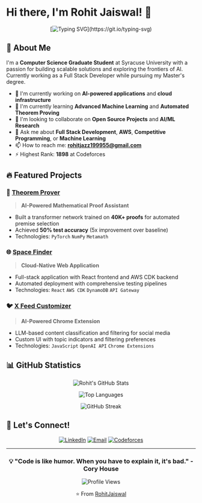 # Hi there, I'm Rohit Jaiswal! 👋

<div align="center">
  
[![Typing SVG](https://readme-typing-svg.herokuapp.com?font=Fira+Code&weight=500&size=24&pause=1000&color=00D4FF&center=true&vCenter=true&width=600&lines=Full+Stack+Developer;Machine+Learning+Engineer;Competitive+Programming+Enthusiast;AWS+Cloud+Architect;Always+Learning+%26+Building!)](https://git.io/typing-svg)

</div>

## 🚀 About Me

I'm a **Computer Science Graduate Student** at Syracuse University with a passion for building scalable solutions and exploring the frontiers of AI. Currently working as a Full Stack Developer while pursuing my Master's degree.

- 🔭 I'm currently working on **AI-powered applications** and **cloud infrastructure**
- 🌱 I'm currently learning **Advanced Machine Learning** and **Automated Theorem Proving**
- 👯 I'm looking to collaborate on **Open Source Projects** and **AI/ML Research**
- 💬 Ask me about **Full Stack Development**, **AWS**, **Competitive Programming**, or **Machine Learning**
- 📫 How to reach me: **rohitjazz199955@gmail.com**
- ⚡ Highest Rank: **1898** at Codeforces


## 🔥 Featured Projects

### 🤖 [Theorem Prover](https://github.com/rohitjaiswal/theorem-prover)
> **AI-Powered Mathematical Proof Assistant**
- Built a transformer network trained on **40K+ proofs** for automated premise selection
- Achieved **50% test accuracy** (5x improvement over baseline)
- Technologies: `PyTorch` `NumPy` `Metamath`

### 🌐 [Space Finder](https://github.com/rohitjaiswal/space-finder)
> **Cloud-Native Web Application**
- Full-stack application with React frontend and AWS CDK backend
- Automated deployment with comprehensive testing pipelines
- Technologies: `React` `AWS CDK` `DynamoDB` `API Gateway`

### 🐦 [X Feed Customizer](https://github.com/rohitjaiswal/x-feed-customizer)
> **AI-Powered Chrome Extension**
- LLM-based content classification and filtering for social media
- Custom UI with topic indicators and filtering preferences
- Technologies: `JavaScript` `OpenAI API` `Chrome Extensions`

## 📊 GitHub Statistics

<div align="center">

![Rohit's GitHub Stats](https://github-readme-stats.vercel.app/api?username=rohitjaiswal&show_icons=true&theme=tokyonight&hide_border=true&count_private=true)

![Top Languages](https://github-readme-stats.vercel.app/api/top-langs/?username=rohitjaiswal&theme=tokyonight&hide_border=true&layout=compact&count_private=true)

![GitHub Streak](https://github-readme-streak-stats.herokuapp.com/?user=rohitjaiswal&theme=tokyonight&hide_border=true)

</div>

## 🤝 Let's Connect!

<div align="center">

[![LinkedIn](https://img.shields.io/badge/LinkedIn-0077B5?style=for-the-badge&logo=linkedin&logoColor=white)](https://www.linkedin.com/in/rohitjaiswalnyc/)
[![Email](https://img.shields.io/badge/Email-D14836?style=for-the-badge&logo=gmail&logoColor=white)](mailto:rohitjazz199955@gmail.com)
[![Codeforces](https://img.shields.io/badge/Codeforces-445f9d?style=for-the-badge&logo=Codeforces&logoColor=white)](https://codeforces.com/profile/rohitjazz199955)

</div>

---

<div align="center">
  
### 💡 "Code is like humor. When you have to explain it, it's bad." - Cory House

![Profile Views](https://komarev.com/ghpvc/?username=rohitjaiswal&color=brightgreen&style=for-the-badge)

⭐ From [RohitJaiswal](https://github.com/rohitjaiswal)

</div>
